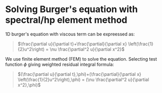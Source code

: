 # Solving Burger's equation with spectral/hp element method

1D burger's equation with viscous term can be expreessed as:

 
> $\frac{\partial u}{\partial t}+\frac{\partial}{\partial x} \left(\frac{1}{2}u^2\right) = \nu \frac{\partial^2 u}{\partial x^2}$

We use finite element method (FEM) to solve the equation. Selecting test function $\phi$ giving weighted residual integral formula:

> $(\frac{\partial u}{\partial t},\phi)+(\frac{\partial}{\partial x} \left(\frac{1}{2}u^2\right),\phi) = (\nu \frac{\partial^2 u}{\partial x^2},\phi)$
